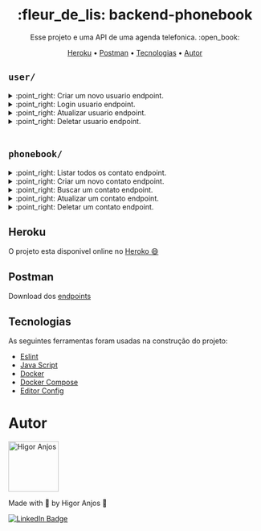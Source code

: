 <h1 align="center">:fleur_de_lis: backend-phonebook</h1>

<p align="center">Esse projeto e uma API de uma agenda telefonica. :open_book:</p>

<p align="center">
  <a href="#Heroku">Heroku</a> •
  <a href="#Postman">Postman</a> •
  <a href="#Tecnologias">Tecnologias</a> •
  <a href="#Autor">Autor</a>
</p>


## `user/`

<details close>
  <summary>:point_right: Criar um novo usuario endpoint.</summary>
  <br>

- O endpoint deve ser acessível através do caminho (`/user/create`);

  - A requisicao `POST /user/create` deve conter o seguinte `body`:

  <br>

  ```json
      {
        "name": "higor anjos",
        "email": "higorc.anjos@gmail.com",
        "password": "123456"
      }
  ```

  > :heavy_check_mark: Caso sucesso retornara o id deste usuario.
  - API deve responder com status http `201` e o seguinte `body`:
    ```json
      {
        "id": 5
      }
    ```

  > :x: Por algum motivo nao seja possivel.

  - API deve responder com status http `400` e o seguinte `body`:
    ```json
      { "message": "Erro ao criar usuário" }
    ```
</details>

<details close>
  <summary>:point_right: Login usuario endpoint.</summary>

  <br>

- O endpoint deve ser acessível através do caminho (`/user/`);

  - A requisicao `POST /user/login` deve conter o seguinte `body`:

  <br>

  ```json
      {
        "email": "higorc.anjos@gmail.com",
        "password": "123456"
      }
  ```

  > :heavy_check_mark: Caso sucesso retornara o token para este usuario.
  - API deve responder com status http `200` e o seguinte `body`:
    ```json
      {
        "token": "eyJhbGciOiJIUzI1NiIsInR5cCI6IkpXVCJ9"
      }
    ```

  > :x: Por algum motivo nao seja possivel.

  - API deve responder com status http `400` e o seguinte `body`:
    ```json
      { "message": "Senha ou email incorretos" }
    ```
</details>

<details close>
  <summary>:point_right: Atualizar usuario endpoint.</summary>

  <br>

- O endpoint deve ser acessível através do caminho (`/user/update`);

  - A requisicao `PUT /user/update` deve conter o seguinte `headers` com o token de login:

  <br>

  ```json
    {
      "authorization":"eyJhbGciOiJIUzI1NiIsInR5cCI6IkpXVCJ9"
    }
  ```

  - A requisicao `PUT /user/update` deve conter o seguinte `body`:

  <br>

  ```json
      {
        "name": "higor anjos",
        "email": "higorc.anjos@gmail.com",
        "password": "123456"
      }
  ```

  > :heavy_check_mark: Caso sucesso retornara o token para este usuario.
  - API deve responder com status http `200` e o seguinte `body`:
    ```json
      {
        "message": "Usuário atualizado com sucesso"
      }
    ```

  > :x: Por algum motivo nao seja possivel.

  - API deve responder com status http `400` e o seguinte `body`:
    ```json
      { "message": "Não foi possivel atualizar o usuário" }
    ```
</details>

<details close>
  <summary>:point_right: Deletar usuario endpoint.</summary>

  <br>

- O endpoint deve ser acessível através do caminho (`/user/delete`);

  - A requisicao `DELETE /user/delete` deve conter o seguinte `headers` com o token de login:

  <br>

  ```json
    {
      "authorization":"eyJhbGciOiJIUzI1NiIsInR5cCI6IkpXVCJ9"
    }
  ```


  > :heavy_check_mark: Caso sucesso retornara o token para este usuario.
  - API deve responder com status http `200` e o seguinte `body`:
    ```json
      {
        "message": "Usuário removido com sucesso"
      }
    ```

  > :x: Por algum motivo nao seja possivel.

  - API deve responder com status http `400` e o seguinte `body`:
    ```json
      { "message": "Não foi possivel remover o usuário" }
    ```
</details>

<br>

## `phonebook/`

<details close>
  <summary>:point_right: Listar todos os contato endpoint.</summary>

  <br>

- O endpoint deve ser acessível através do caminho (`/phonebook/list`);

  - A requisicao `GET /phonebook/list` deve conter o seguinte `headers` com o token de login:

  <br>

  ```json
    {
      "authorization":"eyJhbGciOiJIUzI1NiIsInR5cCI6IkpXVCJ9"
    }
  ```

  > :heavy_check_mark: Caso sucesso retornara lista de contatos deste usuario.
  - API deve responder com status http `200` e o seguinte `body`:
    ```json
      {
          "userId": 1,
          "phonebook": [
            {
              "id": 1,
              "name": "alguem",
              "phone": "+380967891234",
              "createdAt": "2022-06-15T04:36:40.000Z",
              "updatedAt": "2022-06-15T04:36:40.000Z",
              "user_id": 1
          },
          {
              "id": 5,
              "name": "pablo",
              "phone": "+38094654651",
              "createdAt": "2022-06-15T04:36:40.000Z",
              "updatedAt": "2022-06-15T04:36:40.000Z",
              "user_id": 1
          }
        ]
      }
    ```

</details>

<details close>
  <summary>:point_right: Criar um novo contato endpoint.</summary>

  <br>

- O endpoint deve ser acessível através do caminho (`/phonebook/create`);

  - A requisicao `POST /phonebook/create` deve conter o seguinte `headers` com o token de login:

  <br>

  ```json
    {
      "authorization":"eyJhbGciOiJIUzI1NiIsInR5cCI6IkpXVCJ9"
    }
  ```

  - A requisicao `POST /phonebook/create` deve conter o seguinte `body`:

  <br>

  ```json
      {
        "name": "higor anjos",
        "phone": "+5511985145589"
      }
  ```

  > :heavy_check_mark: Caso sucesso retornara o id deste contato.
  - API deve responder com status http `201` e o seguinte `body`:
    ```json
      {
        "id": 5
      }
    ```

  > :x: Por algum motivo nao seja possivel.

  - API deve responder com status http `400` e o seguinte `body`:
    ```json
      { "message": "Não foi possivel cadastrar o numero" }
    ```
</details>

<details close>
  <summary>:point_right: Buscar um contato endpoint.</summary>

  <br>

- O endpoint deve ser acessível através do caminho (`/phonebook/find/:id`);

  - A requisicao `GET /phonebook/find/:id` deve conter o seguinte `headers` com o token de login:

  <br>

  ```json
    {
      "authorization":"eyJhbGciOiJIUzI1NiIsInR5cCI6IkpXVCJ9"
    }
  ```


  > :heavy_check_mark: Caso sucesso retornara o contato.
  - API deve responder com status http `200` e o seguinte `body`:
    ```json
      {
        "userId": 1,
        "contact": {
            "id": 5,
            "name": "pablo",
            "phone": "+38094654651"
          }
      }
    ```

  > :x: Por algum motivo nao seja possivel.

  - API deve responder com status http `404` e o seguinte `body`:
    ```json
      { "message": "Contato não encontrado" }
    ```
</details>

<details close>
  <summary>:point_right: Atualizar um contato endpoint.</summary>

  <br>

- O endpoint deve ser acessível através do caminho (`/phonebook/update/:id`);

  - A requisicao `PUT /phonebook/update/:id` deve conter o seguinte `headers` com o token de login:

  <br>

  ```json
    {
      "authorization":"eyJhbGciOiJIUzI1NiIsInR5cCI6IkpXVCJ9"
    }
  ```
 - A requisicao `PUT /phonebook/update/:id` deve conter o seguinte `body`:

  <br>

  ```json
      {
        "name": "higor anjos Updated",
        "phone": "+5511985145589"
      }
  ```

  > :heavy_check_mark: Caso sucesso.
  - API deve responder com status http `200` e o seguinte `body`:
    ```json
      {
         "message": "Numero atualizado com sucesso"
      }
    ```

  > :x: Por algum motivo nao seja possivel.

  - API deve responder com status http `400` e o seguinte `body`:
    ```json
      { "message": "Não foi possivel atualizar o numero" }
    ```
</details>

<details close>
  <summary>:point_right: Deletar um contato endpoint.</summary>

  <br>

- O endpoint deve ser acessível através do caminho (`/phonebook/delete/:id`);

  - A requisicao `DELETE /phonebook/delete/:id` deve conter o seguinte `headers` com o token de login:

  <br>

  ```json
    {
      "authorization":"eyJhbGciOiJIUzI1NiIsInR5cCI6IkpXVCJ9"
    }
  ```

  > :heavy_check_mark: Caso sucesso.
  - API deve responder com status http `200`.

  <br>

  > :x: Por algum motivo nao seja possivel.

  - API deve responder com status http `400` e o seguinte `body`:
    ```json
      { "message": "Não foi possivel remover o numero" }
    ```

</details>

## Heroku

O projeto esta disponivel online no
[Heroko :smile:](https://aqueous-hollows-23591.herokuapp.com/)

## Postman
Download dos [endpoints](https://github.com/HigorAnjos/backend-phonebook/blob/main/API.postman_collection.json)

## Tecnologias

As seguintes ferramentas foram usadas na construção do projeto:

- [Eslint](https://eslint.org/)
- [Java Script](https://developer.mozilla.org/en-US/docs/Web/JavaScript)
- [Docker](https://www.docker.com/)
- [Docker Compose](https://docs.docker.com/compose/)
- [Editor Config](https://editorconfig.org/)


# Autor

<img alt="Higor Anjos" title="Higor Anjos" src="https://avatars.githubusercontent.com/u/38214470?v=4" height="100" width="100" />

Made with 💜 by Higor Anjos 👋

[![LinkedIn Badge](https://img.shields.io/badge/-Higor_Anjos-blue?style=flat-square&logo=Linkedin&logoColor=white&link=https://www.linkedin.com/in/higoranjos)](https://www.linkedin.com/in/higoranjos)

